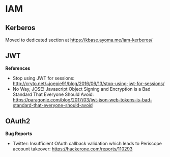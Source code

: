 # IAM

## Kerberos

Moved to dedicated section at <https://kbase.ayoma.me/iam-kerberos/>

## JWT

**References**

- Stop using JWT for sessions: http://cryto.net/~joepie91/blog/2016/06/13/stop-using-jwt-for-sessions/
- No Way, JOSE! Javascript Object Signing and Encryption is a Bad Standard That Everyone Should Avoid: https://paragonie.com/blog/2017/03/jwt-json-web-tokens-is-bad-standard-that-everyone-should-avoid

## OAuth2

**Bug Reports**

- Twitter: Insufficient OAuth callback validation which leads to Periscope account takeover: https://hackerone.com/reports/110293
